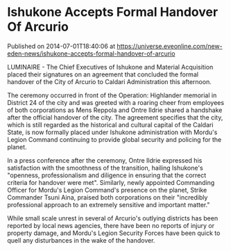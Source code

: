 # Ishukone Accepts Formal Handover Of Arcurio
Published on 2014-07-01T18:40:06 at https://universe.eveonline.com/new-eden-news/ishukone-accepts-formal-handover-of-arcurio

LUMINAIRE - The Chief Executives of Ishukone and Material Acquisition placed their signatures on an agreement that concluded the formal handover of the City of Arcurio to Caldari Administration this afternoon.

The ceremony occurred in front of the Operation: Highlander memorial in District 24 of the city and was greeted with a roaring cheer from employees of both corporations as Mens Reppola and Ontre Ildrie shared a handshake after the official handover of the city. The agreement specifies that the city, which is still regarded as the historical and cultural capital of the Caldari State, is now formally placed under Ishukone administration with Mordu's Legion Command continuing to provide global security and policing for the planet.

In a press conference after the ceremony, Ontre Ildrie expressed his satisfaction with the smoothness of the transition, hailing Ishukone's "openness, professionalism and diligence in ensuring that the correct criteria for handover were met". Similarly, newly appointed Commanding Officer for Mordu's Legion Command's presence on the planet, Strike Commander Tsuni Aina, praised both corporations on their "incredibly professional approach to an extremely sensitive and important matter."

While small scale unrest in several of  Arcurio's outlying districts has been reported by local news agencies, there have been no reports of injury or property damage, and Mordu's Legion Security Forces have been quick to quell any disturbances in the wake of the handover.
